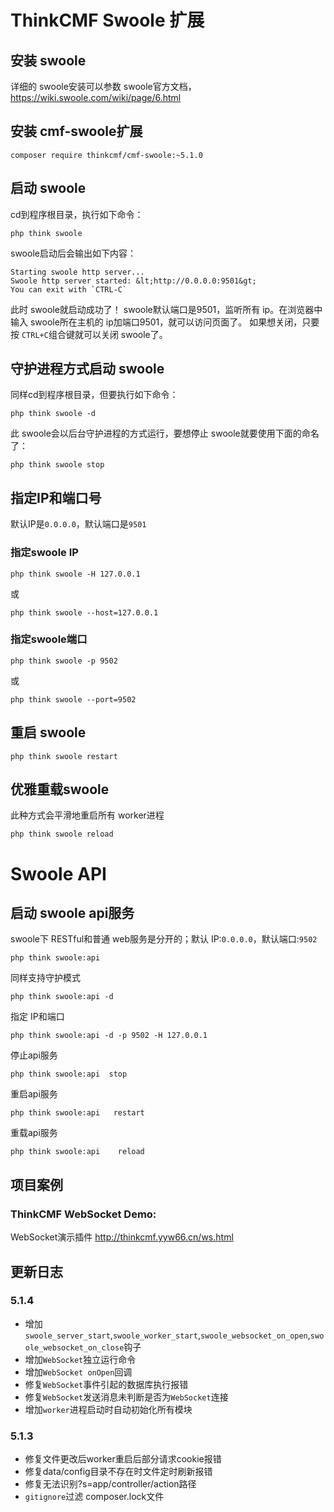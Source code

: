 ThinkCMF Swoole 扩展
===============
## 安装 swoole
详细的 swoole安装可以参数 swoole官方文档，https://wiki.swoole.com/wiki/page/6.html

## 安装 cmf-swoole扩展
```
composer require thinkcmf/cmf-swoole:~5.1.0
```
## 启动 swoole
cd到程序根目录，执行如下命令：
```
php think swoole
```
swoole启动后会输出如下内容：
```
Starting swoole http server...
Swoole http server started: &lt;http://0.0.0.0:9501&gt;
You can exit with `CTRL-C`
```
此时 swoole就启动成功了！
swoole默认端口是9501，监听所有 ip。在浏览器中输入 swoole所在主机的 ip加端口9501，就可以访问页面了。
 如果想关闭，只要按 `CTRL+C`组合键就可以关闭 swoole了。

##  守护进程方式启动 swoole
同样cd到程序根目录，但要执行如下命令：
```
php think swoole -d
```
此 swoole会以后台守护进程的方式运行，要想停止 swoole就要使用下面的命名了：
```
php think swoole stop
```


## 指定IP和端口号
默认IP是`0.0.0.0`，默认端口是`9501`
### 指定swoole IP
```
php think swoole -H 127.0.0.1
```
或
```
php think swoole --host=127.0.0.1
```
### 指定swoole端口
```
php think swoole -p 9502
```
或
```
php think swoole --port=9502
```

## 重启 swoole
```
php think swoole restart
```
## 优雅重载swoole
此种方式会平滑地重启所有 worker进程
```
php think swoole reload
```
# Swoole API
## 启动 swoole api服务
swoole下 RESTful和普通 web服务是分开的；默认 IP:`0.0.0.0`，默认端口:`9502`
```
php think swoole:api
```
同样支持守护模式
```
php think swoole:api -d
```
指定 IP和端口
```
php think swoole:api -d -p 9502 -H 127.0.0.1
```
停止api服务
```
php think swoole:api  stop
```
重启api服务
```
php think swoole:api   restart
```
重载api服务
```
php think swoole:api    reload
```

## 项目案例
### ThinkCMF WebSocket Demo:
WebSocket演示插件 http://thinkcmf.yyw66.cn/ws.html 


## 更新日志

### 5.1.4
* 增加`swoole_server_start`,`swoole_worker_start`,`swoole_websocket_on_open`,`swoole_websocket_on_close`钩子
* 增加`WebSocket`独立运行命令
* 增加`WebSocket onOpen`回调
* 修复`WebSocket`事件引起的数据库执行报错
* 修复`WebSocket`发送消息未判断是否为`WebSocket`连接
* 增加`worker`进程启动时自动初始化所有模块

### 5.1.3
* 修复文件更改后worker重启后部分请求cookie报错
* 修复data/config目录不存在时文件定时刷新报错
* 修复无法识别?s=app/controller/action路径
* `gitignore`过滤 composer.lock文件


